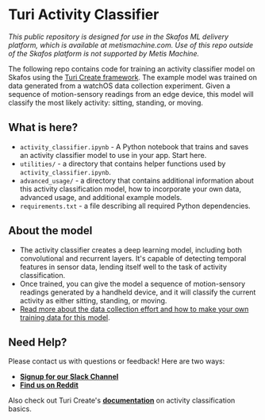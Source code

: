 # Turi Activity Classifier

_This public repository is designed for use in the Skafos ML delivery platform, which is available at metismachine.com. Use of this repo outside of the Skafos platform is not supported by Metis Machine._

The following repo contains code for training an activity classifier model on Skafos using the [Turi Create framework](https://apple.github.io/turicreate/docs/userguide/activity_classifier/).  The example model was trained on data generated from a watchOS data collection experiment. Given a sequence of motion-sensory readings from an edge device, this model will classify the most likely activity: sitting, standing, or moving.
  
## What is here?
-  `activity_classifier.ipynb` - A Python notebook that trains and saves an activity classifier model to use in your app. Start here.
-  `utilities/` - a directory that contains helper functions used by `activity_classifier.ipynb`.
-  `advanced_usage/` - a directory that contains additional information about this activity classification model, how to incorporate your own data, advanced usage, and additional example models.
-  `requirements.txt` - a file describing all required Python dependencies.

## About the model
-  The activity classifier creates a deep learning model, including both convolutional and recurrent layers. It's capable of detecting temporal features in sensor data, lending itself well to the task of activity classification.
-  Once trained, you can give the model a sequence of motion-sensory readings generated by a handheld device, and it will classify the current activity as either sitting, standing, or moving.
-  [Read more about the data collection effort and how to make your own training data for this model]().

## Need Help?
Please contact us with questions or feedback! Here are two ways:


-  [**Signup for our Slack Channel**](https://join.slack.com/t/metismachine-skafos/shared_invite/enQtNTAxMzEwOTk2NzA5LThjMmMyY2JkNTkwNDQ1YjgyYjFiY2MyMjRkMzYyM2E4MjUxNTJmYmQyODVhZWM2MjQwMjE5ZGM1Y2YwN2M5ODI)
-  [**Find us on Reddit**](https://reddit.com/r/skafos) 

Also check out Turi Create's [**documentation**](https://apple.github.io/turicreate/docs/userguide/activity_classifier/) on activity classification basics.